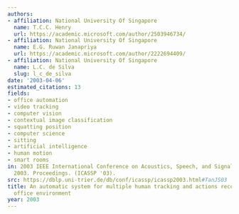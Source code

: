 ```yaml
---
authors:
- affiliation: National University Of Singapore
  name: T.C.C. Henry
  url: https://academic.microsoft.com/author/2503946734/
- affiliation: National University Of Singapore
  name: E.G. Ruwan Janapriya
  url: https://academic.microsoft.com/author/2222694409/
- affiliation: National University Of Singapore
  name: L.C. de Silva
  slug: l_c_de_silva
date: '2003-04-06'
estimated_citations: 13
fields:
- office automation
- video tracking
- computer vision
- contextual image classification
- squatting position
- computer science
- sitting
- artificial intelligence
- human motion
- smart rooms
in: 2003 IEEE International Conference on Acoustics, Speech, and Signal Processing,
  2003. Proceedings. (ICASSP '03).
src: https://dblp.uni-trier.de/db/conf/icassp/icassp2003.html#TanJS03
title: An automatic system for multiple human tracking and actions recognition in
  office environment
year: 2003
---
```

